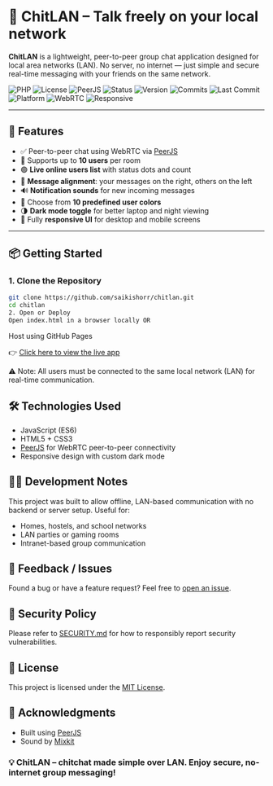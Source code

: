 # 💬 ChitLAN – Talk freely on your local network

**ChitLAN** is a lightweight, peer-to-peer group chat application designed for local area networks (LAN). No server, no internet — just simple and secure real-time messaging with your friends on the same network.

 
![PHP](https://img.shields.io/badge/PHP-8.1+-blue)
![License](https://img.shields.io/badge/license-MIT-green)
![PeerJS](https://img.shields.io/badge/peerjs-1.5.5-yellow)
![Status](https://img.shields.io/badge/status-active-brightgreen)
![Version](https://img.shields.io/github/v/release/saikishorr/chitlan?label=version)
![Commits](https://img.shields.io/github/commit-activity/m/saikishorr/chitlan)
![Last Commit](https://img.shields.io/github/last-commit/saikishorr/chitlan)
![Platform](https://img.shields.io/badge/platform-browser%20only-lightgrey)
![WebRTC](https://img.shields.io/badge/tech-WebRTC-red)
![Responsive](https://img.shields.io/badge/mobile%20friendly-yes-orange)

<!-- ![Issues](https://img.shields.io/github/issues/saikishorr/chitlan)
![Pull Requests](https://img.shields.io/github/issues-pr/saikishorr/chitlan)-->

---

## 🚀 Features

- ✅ Peer-to-peer chat using WebRTC via [PeerJS](https://peerjs.com/)
- 👥 Supports up to **10 users** per room
- 🟢 **Live online users list** with status dots and count
- 💬 **Message alignment**: your messages on the right, others on the left
- 🔊 **Notification sounds** for new incoming messages
- 🎨 Choose from **10 predefined user colors**
- 🌗 **Dark mode toggle** for better laptop and night viewing
- 📱 Fully **responsive UI** for desktop and mobile screens

---

## 📦 Getting Started

### 1. Clone the Repository

```bash
git clone https://github.com/saikishorr/chitlan.git
cd chitlan
2. Open or Deploy
Open index.html in a browser locally OR
```
Host using GitHub Pages

👉 <a href="https://saikishorr.github.io/chitlan" target="_blank">Click here to view the live app</a>

⚠️ Note: All users must be connected to the same local network (LAN) for real-time communication.

## 🛠 Technologies Used
- JavaScript (ES6)
- HTML5 + CSS3
- [PeerJS](https://peerjs.com/) for WebRTC peer-to-peer connectivity
- Responsive design with custom dark mode

## 🧑‍💻 Development Notes
This project was built to allow offline, LAN-based communication with no backend or server setup. Useful for:

- Homes, hostels, and school networks
- LAN parties or gaming rooms
- Intranet-based group communication

## 📢 Feedback / Issues
Found a bug or have a feature request?
 Feel free to [open an issue](https://github.com/saikishorr/chitlan/issues/).

## 🔐 Security Policy
Please refer to [SECURITY.md](./SECURITY.md) for how to responsibly report security vulnerabilities.

## 📄 License
This project is licensed under the [MIT License](./LICENSE).

## 🙌 Acknowledgments
- Built using [PeerJS](https://peerjs.com/)
- Sound by [Mixkit](https://mixkit.co/free-sound-effects/notification/)

### 💡 ChitLAN – chitchat made simple over LAN. Enjoy secure, no-internet group messaging!
